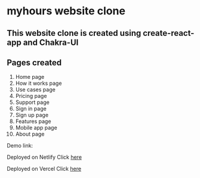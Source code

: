 # myhours website clone

## This website clone is created using create-react-app and Chakra-UI

## Pages created

1. Home page
2. How it works page
3. Use cases page
4. Pricing page
5. Support page
6. Sign in page
7. Sign up page
8. Features page
9. Mobile app page
10. About page

Demo link: <br>

Deployed on Netlify Click [ here](https://myhours-clone-shreedharhegde.netlify.app/)

Deployed on Vercel Click [here](https://myhours-shreedharhegde99.vercel.app/)
